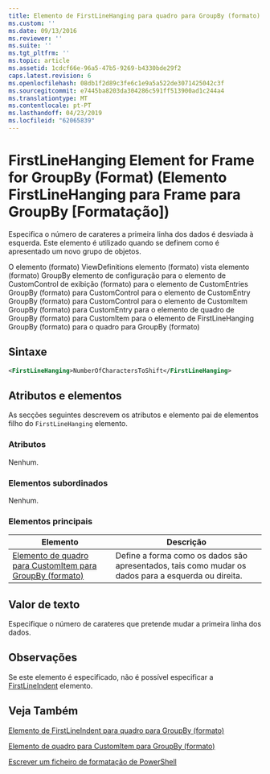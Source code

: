 ```yaml
---
title: Elemento de FirstLineHanging para quadro para GroupBy (formato) | Documentos da Microsoft
ms.custom: ''
ms.date: 09/13/2016
ms.reviewer: ''
ms.suite: ''
ms.tgt_pltfrm: ''
ms.topic: article
ms.assetid: 1cdcf66e-96a5-47b5-9269-b4330bde29f2
caps.latest.revision: 6
ms.openlocfilehash: 08db1f2d89c3fe6c1e9a5a522de3071425042c3f
ms.sourcegitcommit: e7445ba8203da304286c591ff513900ad1c244a4
ms.translationtype: MT
ms.contentlocale: pt-PT
ms.lasthandoff: 04/23/2019
ms.locfileid: "62065839"
---
```

# <a name="firstlinehanging-element-for-frame-for-groupby-format"></a>FirstLineHanging Element for Frame for GroupBy (Format) (Elemento FirstLineHanging para Frame para GroupBy [Formatação])

Especifica o número de carateres a primeira linha dos dados é desviada à esquerda. Este elemento é utilizado quando se definem como é apresentado um novo grupo de objetos.

O elemento (formato) ViewDefinitions elemento (formato) vista elemento (formato) GroupBy elemento de configuração para o elemento de CustomControl de exibição (formato) para o elemento de CustomEntries GroupBy (formato) para CustomControl para o elemento de CustomEntry GroupBy (formato) para CustomControl para o elemento de CustomItem GroupBy (formato) para CustomEntry para o elemento de quadro de GroupBy (formato) para CustomItem para o elemento de FirstLineHanging GroupBy (formato) para o quadro para GroupBy (formato)

## <a name="syntax"></a>Sintaxe

```xml
<FirstLineHanging>NumberOfCharactersToShift</FirstLineHanging>
```

## <a name="attributes-and-elements"></a>Atributos e elementos

As secções seguintes descrevem os atributos e elemento pai de elementos filho do `FirstLineHanging` elemento.

### <a name="attributes"></a>Atributos

Nenhum.

### <a name="child-elements"></a>Elementos subordinados

Nenhum.

### <a name="parent-elements"></a>Elementos principais

|Elemento|Descrição|
|-------------|-----------------|
|[Elemento de quadro para CustomItem para GroupBy (formato)](./frame-element-for-customitem-for-groupby-format.md)|Define a forma como os dados são apresentados, tais como mudar os dados para a esquerda ou direita.|

## <a name="text-value"></a>Valor de texto

Especifique o número de carateres que pretende mudar a primeira linha dos dados.

## <a name="remarks"></a>Observações

Se este elemento é especificado, não é possível especificar a [FirstLineIndent](./firstlineindent-element-for-frame-for-groupby-format.md) elemento.

## <a name="see-also"></a>Veja Também

[Elemento de FirstLineIndent para quadro para GroupBy (formato)](./firstlineindent-element-for-frame-for-groupby-format.md)

[Elemento de quadro para CustomItem para GroupBy (formato)](./frame-element-for-customitem-for-groupby-format.md)

[Escrever um ficheiro de formatação de PowerShell](./writing-a-powershell-formatting-file.md)
